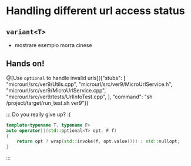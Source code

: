 # Handling different url access status

## `variant<T>`

- mostrare esempio morra cinese

## Hands on!

@[Use `optional` to handle invalid urls]({"stubs": [ 
	 "microurl/src/ver9/Utils.cpp",
	 "microurl/src/ver9/MicroUrlService.h",	
	 "microurl/src/ver9/MicroUrlService.cpp",
	 "microurl/src/ver9/tests/UrlInfoTest.cpp",
	],
	"command": "sh /project/target/run_test.sh ver9"})

	
::: Do you really give up? :(


```cpp
template<typename T, typename F>
auto operator||(std::optional<T> opt, F f)
{
	return opt ? wrap(std::invoke(f, opt.value())) : std::nullopt;
}
```
:::